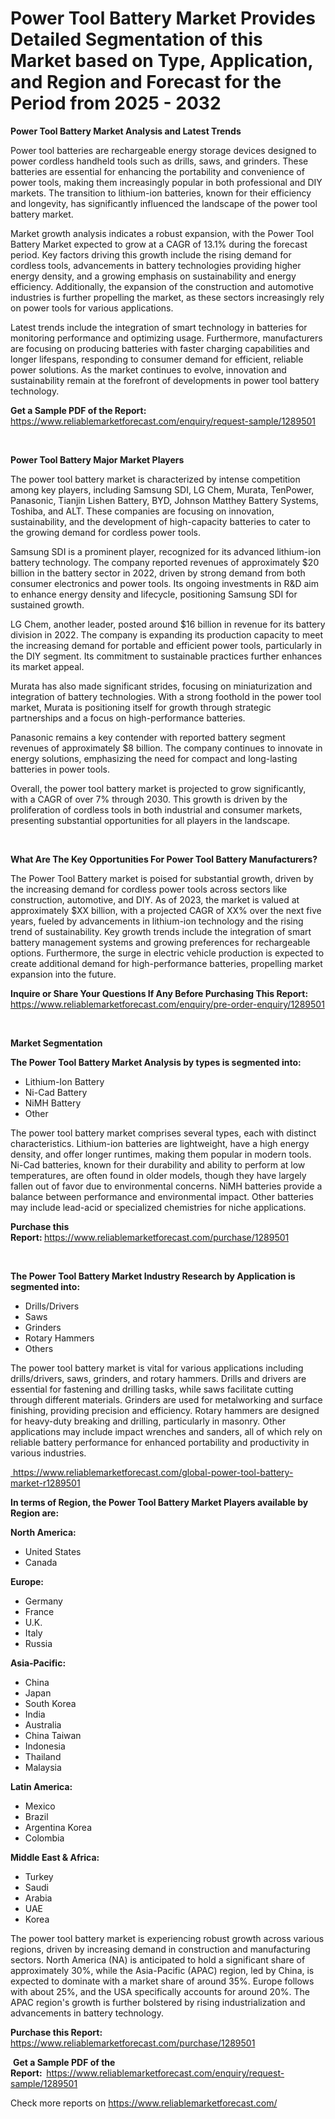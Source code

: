 <p><h1>Power Tool Battery Market Provides Detailed Segmentation of this Market based on Type, Application, and Region and Forecast for the Period from 2025 - 2032</h1></p><p><strong>Power Tool Battery Market Analysis and Latest Trends</strong></p>
<p><p>Power tool batteries are rechargeable energy storage devices designed to power cordless handheld tools such as drills, saws, and grinders. These batteries are essential for enhancing the portability and convenience of power tools, making them increasingly popular in both professional and DIY markets. The transition to lithium-ion batteries, known for their efficiency and longevity, has significantly influenced the landscape of the power tool battery market.</p><p>Market growth analysis indicates a robust expansion, with the Power Tool Battery Market expected to grow at a CAGR of 13.1% during the forecast period. Key factors driving this growth include the rising demand for cordless tools, advancements in battery technologies providing higher energy density, and a growing emphasis on sustainability and energy efficiency. Additionally, the expansion of the construction and automotive industries is further propelling the market, as these sectors increasingly rely on power tools for various applications.</p><p>Latest trends include the integration of smart technology in batteries for monitoring performance and optimizing usage. Furthermore, manufacturers are focusing on producing batteries with faster charging capabilities and longer lifespans, responding to consumer demand for efficient, reliable power solutions. As the market continues to evolve, innovation and sustainability remain at the forefront of developments in power tool battery technology.</p></p>
<p><strong>Get a Sample PDF of the Report:&nbsp;</strong> <a href="https://www.reliablemarketforecast.com/enquiry/request-sample/1289501?utm_campaign=3089&utm_medium=2&utm_source=Github&utm_content=ia&utm_term=07042025&utm_id=power-tool-battery">https://www.reliablemarketforecast.com/enquiry/request-sample/1289501</a></p>
<p>&nbsp;</p>
<p><strong>Power Tool Battery Major Market Players</strong></p>
<p><p>The power tool battery market is characterized by intense competition among key players, including Samsung SDI, LG Chem, Murata, TenPower, Panasonic, Tianjin Lishen Battery, BYD, Johnson Matthey Battery Systems, Toshiba, and ALT. These companies are focusing on innovation, sustainability, and the development of high-capacity batteries to cater to the growing demand for cordless power tools.</p><p>Samsung SDI is a prominent player, recognized for its advanced lithium-ion battery technology. The company reported revenues of approximately $20 billion in the battery sector in 2022, driven by strong demand from both consumer electronics and power tools. Its ongoing investments in R&D aim to enhance energy density and lifecycle, positioning Samsung SDI for sustained growth.</p><p>LG Chem, another leader, posted around $16 billion in revenue for its battery division in 2022. The company is expanding its production capacity to meet the increasing demand for portable and efficient power tools, particularly in the DIY segment. Its commitment to sustainable practices further enhances its market appeal.</p><p>Murata has also made significant strides, focusing on miniaturization and integration of battery technologies. With a strong foothold in the power tool market, Murata is positioning itself for growth through strategic partnerships and a focus on high-performance batteries.</p><p>Panasonic remains a key contender with reported battery segment revenues of approximately $8 billion. The company continues to innovate in energy solutions, emphasizing the need for compact and long-lasting batteries in power tools.</p><p>Overall, the power tool battery market is projected to grow significantly, with a CAGR of over 7% through 2030. This growth is driven by the proliferation of cordless tools in both industrial and consumer markets, presenting substantial opportunities for all players in the landscape.</p></p>
<p>&nbsp;</p>
<p><strong>What Are The Key Opportunities For Power Tool Battery Manufacturers?</strong></p>
<p><p>The Power Tool Battery market is poised for substantial growth, driven by the increasing demand for cordless power tools across sectors like construction, automotive, and DIY. As of 2023, the market is valued at approximately $XX billion, with a projected CAGR of XX% over the next five years, fueled by advancements in lithium-ion technology and the rising trend of sustainability. Key growth trends include the integration of smart battery management systems and growing preferences for rechargeable options. Furthermore, the surge in electric vehicle production is expected to create additional demand for high-performance batteries, propelling market expansion into the future.</p></p>
<p><strong>Inquire or Share Your Questions If Any Before Purchasing This Report:</strong> <a href="https://www.reliablemarketforecast.com/enquiry/pre-order-enquiry/1289501?utm_campaign=3089&utm_medium=2&utm_source=Github&utm_content=ia&utm_term=07042025&utm_id=power-tool-battery">https://www.reliablemarketforecast.com/enquiry/pre-order-enquiry/1289501</a></p>
<p>&nbsp;</p>
<p><strong>Market Segmentation</strong></p>
<p><strong>The Power Tool Battery Market Analysis by types is segmented into:</strong></p>
<p><ul><li>Lithium-Ion Battery</li><li>Ni-Cad Battery</li><li>NiMH Battery</li><li>Other</li></ul></p>
<p><p>The power tool battery market comprises several types, each with distinct characteristics. Lithium-ion batteries are lightweight, have a high energy density, and offer longer runtimes, making them popular in modern tools. Ni-Cad batteries, known for their durability and ability to perform at low temperatures, are often found in older models, though they have largely fallen out of favor due to environmental concerns. NiMH batteries provide a balance between performance and environmental impact. Other batteries may include lead-acid or specialized chemistries for niche applications.</p></p>
<p><strong>Purchase this Report:&nbsp;</strong><a href="https://www.reliablemarketforecast.com/purchase/1289501?utm_campaign=3089&utm_medium=2&utm_source=Github&utm_content=ia&utm_term=07042025&utm_id=power-tool-battery">https://www.reliablemarketforecast.com/purchase/1289501</a></p>
<p>&nbsp;</p>
<p><strong>The Power Tool Battery Market Industry Research by Application is segmented into:</strong></p>
<p><ul><li>Drills/Drivers</li><li>Saws</li><li>Grinders</li><li>Rotary Hammers</li><li>Others</li></ul></p>
<p><p>The power tool battery market is vital for various applications including drills/drivers, saws, grinders, and rotary hammers. Drills and drivers are essential for fastening and drilling tasks, while saws facilitate cutting through different materials. Grinders are used for metalworking and surface finishing, providing precision and efficiency. Rotary hammers are designed for heavy-duty breaking and drilling, particularly in masonry. Other applications may include impact wrenches and sanders, all of which rely on reliable battery performance for enhanced portability and productivity in various industries.</p></p>
<p><a href="https://www.reliablemarketforecast.com/global-power-tool-battery-market-r1289501?utm_campaign=3089&utm_medium=2&utm_source=Github&utm_content=ia&utm_term=07042025&utm_id=power-tool-battery">&nbsp;https://www.reliablemarketforecast.com/global-power-tool-battery-market-r1289501</a></p>
<p><strong>In terms of Region, the Power Tool Battery Market Players available by Region are:</strong></p>
<p>
    <p> <strong> North America: </strong>
        <ul>
            <li>United States</li>
            <li>Canada</li>
        </ul>
        </p> 
    <p> <strong> Europe: </strong>
        <ul>
            <li>Germany</li>
            <li>France</li>
            <li>U.K.</li>
            <li>Italy</li>
            <li>Russia</li>
        </ul>
        </p> 
    <p> <strong> Asia-Pacific: </strong>
        <ul>
            <li>China</li>
            <li>Japan</li>
            <li>South Korea</li>
            <li>India</li>
            <li>Australia</li>
            <li>China Taiwan</li>
            <li>Indonesia</li>
            <li>Thailand</li>
            <li>Malaysia</li>
        </ul>
        </p> 
    <p> <strong> Latin America: </strong>
        <ul>
            <li>Mexico</li>
            <li>Brazil</li>
            <li>Argentina Korea</li>
            <li>Colombia</li>
        </ul>
        </p> 
    <p> <strong> Middle East & Africa: </strong>
        <ul>
            <li>Turkey</li>
            <li>Saudi</li>
            <li>Arabia</li>
            <li>UAE</li>
            <li>Korea</li>
        </ul>
    </p>
    </p>
<p><p>The power tool battery market is experiencing robust growth across various regions, driven by increasing demand in construction and manufacturing sectors. North America (NA) is anticipated to hold a significant share of approximately 30%, while the Asia-Pacific (APAC) region, led by China, is expected to dominate with a market share of around 35%. Europe follows with about 25%, and the USA specifically accounts for around 20%. The APAC region's growth is further bolstered by rising industrialization and advancements in battery technology.</p></p>
<p><strong>Purchase this Report: </strong><a href="https://www.reliablemarketforecast.com/purchase/1289501?utm_campaign=3089&utm_medium=2&utm_source=Github&utm_content=ia&utm_term=07042025&utm_id=power-tool-battery">https://www.reliablemarketforecast.com/purchase/1289501</a></p>
<p>&nbsp;<strong>Get a Sample PDF of the Report:&nbsp;&nbsp;</strong><a href="https://www.reliablemarketforecast.com/enquiry/request-sample/1289501?utm_campaign=3089&utm_medium=2&utm_source=Github&utm_content=ia&utm_term=07042025&utm_id=power-tool-battery">https://www.reliablemarketforecast.com/enquiry/request-sample/1289501</a></p>
<p><strong></strong></p>
<p>Check more reports on <a href="https://www.reliablemarketforecast.com/?utm_campaign=3089&utm_medium=2&utm_source=Github&utm_content=ia&utm_term=07042025&utm_id=power-tool-battery">https://www.reliablemarketforecast.com/</a></p>